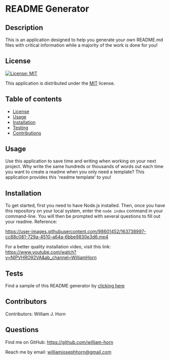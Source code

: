 
  # README Generator
  ## Description
  This is an application designed to help you generate your own README.md files with critical information while a majority of the work is done for you!
  ## License
  
  [![License: MIT](https://img.shields.io/badge/License-MIT-yellow.svg)](https://opensource.org/licenses/MIT)
  
This application is distributed under the [MIT](https://opensource.org/licenses/MIT) license.
  ## Table of contents
  - [License](#License)
  - [Usage](#Usage)
  - [Installation](#Installation)
  - [Testing](#Testing)
  - [Contributions](#Contributions)
  ## Usage
  Use this application to save time and writing when working on your next project. Why write the same hundreds or thousands of words out each time you want to create a readme when you only need a template? This application provides this 'readme template' to you!
  ## Installation
  To get started, first you need to have Node.js installed. Then, once you have this repository on your local system, enter the `node index` command in your command-line. You will then be prompted with several questions to fill out your readme. Reference:
  

https://user-images.githubusercontent.com/98601452/163738997-cc88c081-729a-4510-a64a-6bbe9830e3d6.mp4

For a better quality installation video, visit this link: <https://www.youtube.com/watch?v=NIPVHRO92VA&ab_channel=WilliamHorn>


  ## Tests
  Find a sample of this README generator by [clicking here](https://github.com/william-horn/generated-readme-sample/blob/main/README.md)
  ## Contributors
  Contributors: 
  William J. Horn
  ## Questions
  Find me on GitHub: <https://github.com/william-horn>
  
Reach me by email: williamjosephhorn@gmail.com
  
